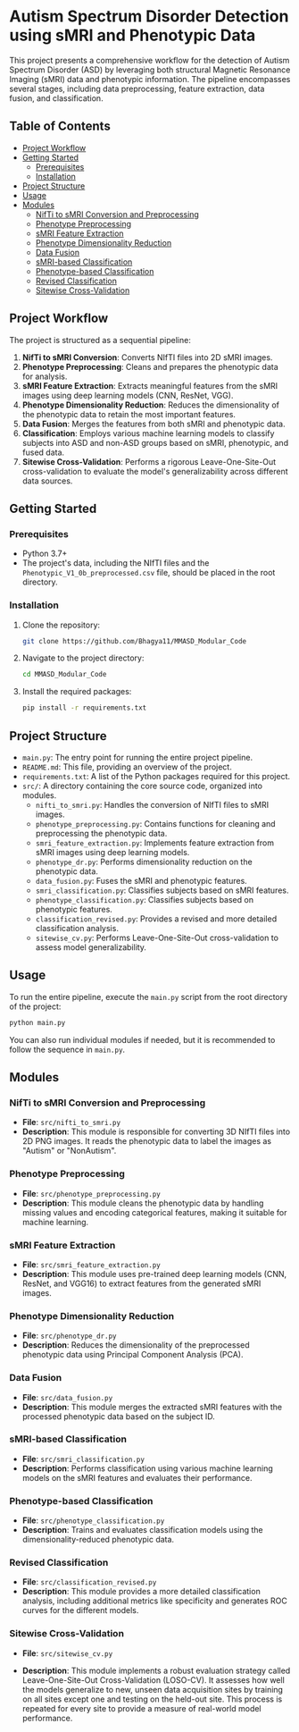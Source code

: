 
# Autism Spectrum Disorder Detection using sMRI and Phenotypic Data

This project presents a comprehensive workflow for the detection of Autism Spectrum Disorder (ASD) by leveraging both structural Magnetic Resonance Imaging (sMRI) data and phenotypic information. The pipeline encompasses several stages, including data preprocessing, feature extraction, data fusion, and classification.

## Table of Contents

- [Project Workflow](#project-workflow)
- [Getting Started](#getting-started)
  - [Prerequisites](#prerequisites)
  - [Installation](#installation)
- [Project Structure](#project-structure)
- [Usage](#usage)
- [Modules](#modules)
  - [NifTi to sMRI Conversion and Preprocessing](#nifti-to-smri-conversion-and-preprocessing)
  - [Phenotype Preprocessing](#phenotype-preprocessing)
  - [sMRI Feature Extraction](#smri-feature-extraction)
  - [Phenotype Dimensionality Reduction](#phenotype-dimensionality-reduction)
  - [Data Fusion](#data-fusion)
  - [sMRI-based Classification](#smri-based-classification)
  - [Phenotype-based Classification](#phenotype-based-classification)
  - [Revised Classification](#revised-classification)
  - [Sitewise Cross-Validation](#sitewise-cross-validation)

## Project Workflow

The project is structured as a sequential pipeline:

1.  **NifTi to sMRI Conversion**: Converts NIfTI files into 2D sMRI images.
2.  **Phenotype Preprocessing**: Cleans and prepares the phenotypic data for analysis.
3.  **sMRI Feature Extraction**: Extracts meaningful features from the sMRI images using deep learning models (CNN, ResNet, VGG).
4.  **Phenotype Dimensionality Reduction**: Reduces the dimensionality of the phenotypic data to retain the most important features.
5.  **Data Fusion**: Merges the features from both sMRI and phenotypic data.
6.  **Classification**: Employs various machine learning models to classify subjects into ASD and non-ASD groups based on sMRI, phenotypic, and fused data.
7.  **Sitewise Cross-Validation**: Performs a rigorous Leave-One-Site-Out cross-validation to evaluate the model's generalizability across different data sources.

## Getting Started

### Prerequisites

- Python 3.7+
- The project's data, including the NIfTI files and the `Phenotypic_V1_0b_preprocessed.csv` file, should be placed in the root directory.

### Installation

1.  Clone the repository:
    ```bash
    git clone https://github.com/Bhagya11/MMASD_Modular_Code
    ```
2.  Navigate to the project directory:
    ```bash
    cd MMASD_Modular_Code
    ```
3.  Install the required packages:
    ```bash
    pip install -r requirements.txt
    ```

## Project Structure

-   `main.py`: The entry point for running the entire project pipeline.
-   `README.md`: This file, providing an overview of the project.
-   `requirements.txt`: A list of the Python packages required for this project.
-   `src/`: A directory containing the core source code, organized into modules.
    -   `nifti_to_smri.py`: Handles the conversion of NIfTI files to sMRI images.
    -   `phenotype_preprocessing.py`: Contains functions for cleaning and preprocessing the phenotypic data.
    -   `smri_feature_extraction.py`: Implements feature extraction from sMRI images using deep learning models.
    -   `phenotype_dr.py`: Performs dimensionality reduction on the phenotypic data.
    -   `data_fusion.py`: Fuses the sMRI and phenotypic features.
    -   `smri_classification.py`: Classifies subjects based on sMRI features.
    -   `phenotype_classification.py`: Classifies subjects based on phenotypic features.
    -   `classification_revised.py`: Provides a revised and more detailed classification analysis.
    -   `sitewise_cv.py`: Performs Leave-One-Site-Out cross-validation to assess model generalizability.

## Usage

To run the entire pipeline, execute the `main.py` script from the root directory of the project:

```bash
python main.py
```

You can also run individual modules if needed, but it is recommended to follow the sequence in `main.py`.

## Modules

### NifTi to sMRI Conversion and Preprocessing

-   **File**: `src/nifti_to_smri.py`
-   **Description**: This module is responsible for converting 3D NIfTI files into 2D PNG images. It reads the phenotypic data to label the images as "Autism" or "NonAutism".

### Phenotype Preprocessing

-   **File**: `src/phenotype_preprocessing.py`
-   **Description**: This module cleans the phenotypic data by handling missing values and encoding categorical features, making it suitable for machine learning.

### sMRI Feature Extraction

-   **File**: `src/smri_feature_extraction.py`
-   **Description**: This module uses pre-trained deep learning models (CNN, ResNet, and VGG16) to extract features from the generated sMRI images.

### Phenotype Dimensionality Reduction

-   **File**: `src/phenotype_dr.py`
-   **Description**: Reduces the dimensionality of the preprocessed phenotypic data using Principal Component Analysis (PCA).

### Data Fusion

-   **File**: `src/data_fusion.py`
-   **Description**: This module merges the extracted sMRI features with the processed phenotypic data based on the subject ID.

### sMRI-based Classification

-   **File**: `src/smri_classification.py`
-   **Description**: Performs classification using various machine learning models on the sMRI features and evaluates their performance.

### Phenotype-based Classification

-   **File**: `src/phenotype_classification.py`
-   **Description**: Trains and evaluates classification models using the dimensionality-reduced phenotypic data.

### Revised Classification

-   **File**: `src/classification_revised.py`
-   **Description**: This module provides a more detailed classification analysis, including additional metrics like specificity and generates ROC curves for the different models.

### Sitewise Cross-Validation

-   **File**: `src/sitewise_cv.py`

-   **Description**: This module implements a robust evaluation strategy called Leave-One-Site-Out Cross-Validation (LOSO-CV). It assesses how well the models generalize to new, unseen data acquisition sites by training on all sites except one and testing on the held-out site. This process is repeated for every site to provide a measure of real-world model performance.

